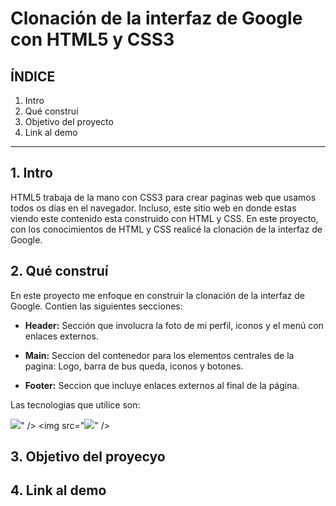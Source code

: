 # Clonación de la interfaz de Google con HTML5 y CSS3

## **ÍNDICE**

1. Intro
2. Qué construí
3. Objetivo del proyecto
4. Link al demo

****

## 1. Intro
HTML5 trabaja de la mano con CSS3 para crear paginas web que usamos todos os días en el navegador. Incluso, este sitio web en donde estas viendo este contenido esta construido con HTML y CSS. En este proyecto, con los conocimientos de HTML y CSS realicé la clonación de la interfaz de Google.

## 2. Qué construí 
En este proyecto me enfoque en construir la clonación de la interfaz de Google.
Contien las siguientes secciones:

* **Header:** Sección que involucra la foto de mi perfil, iconos y el menú con enlaces externos.

*  **Main:** Seccion del contenedor para los elementos centrales de la pagina: Logo, barra de bus queda, iconos y botones.

*  **Footer:** Seccion que incluye enlaces externos al final de la página.

Las tecnologias que utilice son:

<img src="https://img.shields.io/badge/HTML5-E34F26?style=for-the-badge&logo=html5&logoColor=white" />" />
<img src="<img src="https://img.shields.io/badge/CSS3-1572B6?style=for-the-badge&logo=css3&logoColor=white" />" />
<img src="" />
<img src="" />


  

  
## 3. Objetivo del proyecyo

## 4. Link al demo



